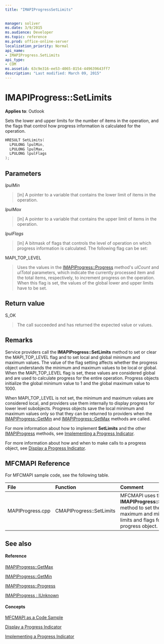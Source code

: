 ```yaml
---
title: "IMAPIProgressSetLimits"
 
 
manager: soliver
ms.date: 3/9/2015
ms.audience: Developer
ms.topic: reference
ms.prod: office-online-server
localization_priority: Normal
api_name:
- IMAPIProgress.SetLimits
api_type:
- COM
ms.assetid: 63c9e316-ee53-4065-8154-449639643ff7
description: "Last modified: March 09, 2015"
---
```


# IMAPIProgress::SetLimits

  
  
**Applies to**: Outlook 
  
Sets the lower and upper limits for the number of items in the operation, and the flags that control how progress information is calculated for the operation.
  
```cpp
HRESULT SetLimits(
  LPULONG lpulMin,
  LPULONG lpulMax,
  LPULONG lpulFlags
);
```

## Parameters

 _lpulMin_
  
> [in] A pointer to a variable that contains the lower limit of items in the operation.
    
 _lpulMax_
  
> [in] A pointer to a variable that contains the upper limit of items in the operation.
    
 _lpulFlags_
  
> [in] A bitmask of flags that controls the level of operation on which progress information is calculated. The following flag can be set:
    
MAPI_TOP_LEVEL 
  
> Uses the values in the [IMAPIProgress::Progress](imapiprogress-progress.md) method's  _ulCount_ and  _ulTotal_ parameters, which indicate the currently processed item and the total items, respectively, to increment progress on the operation. When this flag is set, the values of the global lower and upper limits have to be set. 
    
## Return value

S_OK 
  
> The call succeeded and has returned the expected value or values.
    
## Remarks

Service providers call the **IMAPIProgress::SetLimits** method to set or clear the MAPI_TOP_LEVEL flag and to set local and global minimum and maximum values. The value of the flag setting affects whether the progress object understands the minimum and maximum values to be local or global. When the MAPI_TOP_LEVEL flag is set, these values are considered global and are used to calculate progress for the entire operation. Progress objects initialize the global minimum value to 1 and the global maximum value to 1000. 
  
When MAPI_TOP_LEVEL is not set, the minimum and maximum values are considered local, and providers use them internally to display progress for lower level subobjects. Progress objects save the local minimum and maximum values only so that they can be returned to providers when the [IMAPIProgress::GetMin](imapiprogress-getmin.md) and [IMAPIProgress::GetMax](imapiprogress-getmax.md) methods are called. 
  
For more information about how to implement **SetLimits** and the other [IMAPIProgress](imapiprogressiunknown.md) methods, see [Implementing a Progress Indicator](implementing-a-progress-indicator.md).
  
For more information about how and when to make calls to a progress object, see [Display a Progress Indicator](how-to-display-a-progress-indicator.md).
  
## MFCMAPI Reference

For MFCMAPI sample code, see the following table.
  
|**File**|**Function**|**Comment**|
|:-----|:-----|:-----|
|MAPIProgress.cpp  <br/> |CMAPIProgress::SetLimits  <br/> |MFCMAPI uses the **IMAPIProgress::SetLimits** method to set the maximum and minimum limits and flags for the progress object.  <br/> |
   
## See also

#### Reference

[IMAPIProgress::GetMax](imapiprogress-getmax.md)
  
[IMAPIProgress::GetMin](imapiprogress-getmin.md)
  
[IMAPIProgress::Progress](imapiprogress-progress.md)
  
[IMAPIProgress : IUnknown](imapiprogressiunknown.md)
#### Concepts

[MFCMAPI as a Code Sample](mfcmapi-as-a-code-sample.md)
  
[Display a Progress Indicator](how-to-display-a-progress-indicator.md)
  
[Implementing a Progress Indicator](implementing-a-progress-indicator.md)

